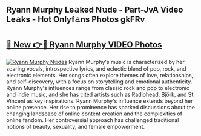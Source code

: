 ## Ryann Murphy Le𝚊ked N𝚞de - Part-JvA Video Le𝚊ks - Hot Onlyf𝚊ns Photos gkFRv

# <h2><a href="http://ac25348.deff.icu/?id=Ryann+Murphy">🔗 New 👉🔴 Ryann Murphy VIDEO Photos</a></h2>

[![Ryann Murphy N𝚞des](https://i.imgur.com/rIISA9y.gif)](http://ac25348.deff.icu/?id=Ryann+Murphy)
Ryann Murphy's music is characterized by her soaring vocals, introspective lyrics, and eclectic blend of pop, rock, and electronic elements. Her songs often explore themes of love, relationships, and self-discovery, with a focus on storytelling and emotional authenticity. Ryann Murphy's influences range from classic rock and pop to electronic and indie music, and she has cited artists such as Radiohead, Björk, and St. Vincent as key inspirations. Ryann Murphy's influence extends beyond her online presence. Her rise to prominence has sparked discussions about the changing landscape of online content creation and the complexities of online fandom. Her controversial approach has challenged traditional notions of beauty, sexuality, and female empowerment.
